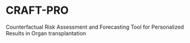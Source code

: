 # CRAFT-PRO
Counterfactual Risk Assessment and Forecasting Tool for Personalized Results in Organ transplantation
